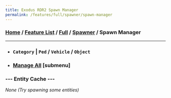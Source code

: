 ```yaml
---
title: Exodus RDR2 Spawn Manager
permalink: /features/full/spawner/spawn-manager
---
```

### [Home](/) / [Feature List](/features) / [Full](/features/full) / [Spawner](/features/full/spawner) / Spawn Manager
---
- ### `Category` | `Ped` / `Vehicle` / `Object`
- ### [Manage All](spawn-manager/manage-all) [submenu]
### --- Entity Cache ---
*None (Try spawning some entities)*
